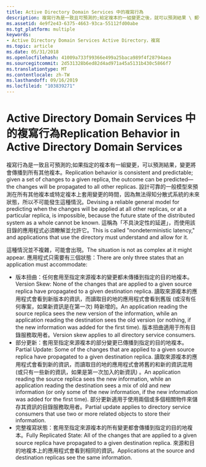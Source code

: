 ```yaml
---
title: Active Directory Domain Services 中的複寫行為
description: 複寫行為是一致且可預測的;給定複本的一組變更之後，就可以預測結果 \ 郵件; 變更將會傳播到所有其他複本。
ms.assetid: 4e9f2e43-6375-4663-93ca-55112fd00abe
ms.tgt_platform: multiple
keywords:
- Active Directory Domain Services Active Directory，複寫
ms.topic: article
ms.date: 05/31/2018
ms.openlocfilehash: 41009a733f99366e499a25baca989f4f28794aea
ms.sourcegitcommit: 2d531328b6ed82d4ad971a45a5131b430c5866f7
ms.translationtype: MT
ms.contentlocale: zh-TW
ms.lasthandoff: 09/16/2019
ms.locfileid: "103839271"
---
```

# <a name="replication-behavior-in-active-directory-domain-services"></a><span data-ttu-id="036aa-104">Active Directory Domain Services 中的複寫行為</span><span class="sxs-lookup"><span data-stu-id="036aa-104">Replication Behavior in Active Directory Domain Services</span></span>

<span data-ttu-id="036aa-105">複寫行為是一致且可預測的;如果指定的複本有一組變更，可以預測結果，變更將會傳播到所有其他複本。</span><span class="sxs-lookup"><span data-stu-id="036aa-105">Replication behavior is consistent and predictable; given a set of changes to a given replica, the outcome can be predicted—the changes will be propagated to all other replicas.</span></span> <span data-ttu-id="036aa-106">設計可靠的一般模型來預測在所有其他複本或特定複本上套用變更的時間，因為無法得知分散式系統的未來狀態，所以不可能發生這種情況。</span><span class="sxs-lookup"><span data-stu-id="036aa-106">Devising a reliable general model for predicting when the changes will be applied at all other replicas, or at a particular replica, is impossible, because the future state of the distributed system as a whole cannot be known.</span></span> <span data-ttu-id="036aa-107">這稱為「不具決定性的延遲」，而使用該目錄的應用程式必須瞭解並允許它。</span><span class="sxs-lookup"><span data-stu-id="036aa-107">This is called "nondeterministic latency," and applications that use the directory must understand and allow for it.</span></span>

<span data-ttu-id="036aa-108">這種情況並不複雜，可能會出現。</span><span class="sxs-lookup"><span data-stu-id="036aa-108">The situation is not as complex at it might appear.</span></span> <span data-ttu-id="036aa-109">應用程式只需要有三個狀態：</span><span class="sxs-lookup"><span data-stu-id="036aa-109">There are only three states that an application must accommodate:</span></span>

-   <span data-ttu-id="036aa-110">版本扭曲：任何套用至指定來源複本的變更都未傳播到指定的目的地複本。</span><span class="sxs-lookup"><span data-stu-id="036aa-110">Version Skew: None of the changes that are applied to a given source replica have propagated to a given destination replica.</span></span> <span data-ttu-id="036aa-111">讀取來源複本的應用程式會看到新版本的資訊，而讀取目的地的應用程式會看到舊版 (或沒有任何專案，如果新資訊是在第一次) 時新增的。</span><span class="sxs-lookup"><span data-stu-id="036aa-111">An application reading the source replica sees the new version of the information, while an application reading the destination sees the old version (or nothing, if the new information was added for the first time).</span></span> <span data-ttu-id="036aa-112">版本扭曲適用于所有目錄服務取用者。</span><span class="sxs-lookup"><span data-stu-id="036aa-112">Version skew applies to all directory service consumers.</span></span>
-   <span data-ttu-id="036aa-113">部分更新：套用至指定來源複本的部分變更已傳播到指定的目的地複本。</span><span class="sxs-lookup"><span data-stu-id="036aa-113">Partial Update: Some of the changes that are applied to a given source replica have propagated to a given destination replica.</span></span> <span data-ttu-id="036aa-114">讀取來源複本的應用程式會看到新的資訊，而讀取目的地的應用程式會將舊的和新的資訊混用 (或只有一些新的資訊，如果是第一次加入的新資訊) 。</span><span class="sxs-lookup"><span data-stu-id="036aa-114">An application reading the source replica sees the new information, while an application reading the destination sees a mix of old and new information (or only some of the new information, if the new information was added for the first time).</span></span> <span data-ttu-id="036aa-115">部分更新適用于使用兩個或多個相關物件來儲存其資訊的目錄服務取用者。</span><span class="sxs-lookup"><span data-stu-id="036aa-115">Partial update applies to directory service consumers that use two or more related objects to store their information.</span></span>
-   <span data-ttu-id="036aa-116">完整複寫狀態：套用至指定來源複本的所有變更都會傳播到指定的目的地複本。</span><span class="sxs-lookup"><span data-stu-id="036aa-116">Fully Replicated State: All of the changes that are applied to a given source replica have propagated to a given destination replica.</span></span> <span data-ttu-id="036aa-117">來源和目的地複本上的應用程式會看到相同的資訊。</span><span class="sxs-lookup"><span data-stu-id="036aa-117">Applications at the source and destination replicas see the same information.</span></span>

 

 




